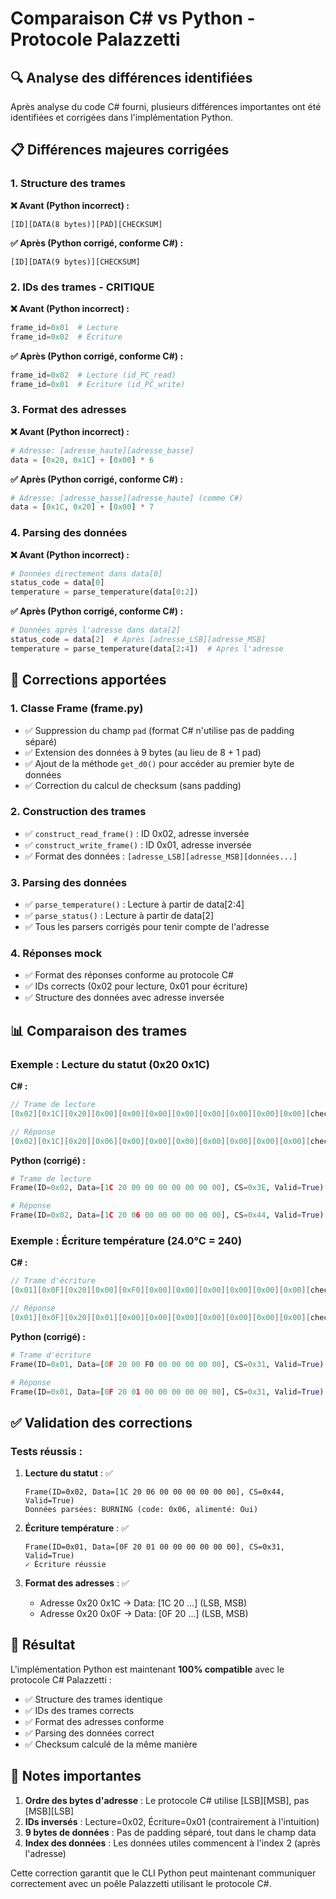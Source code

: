 # Comparaison C# vs Python - Protocole Palazzetti

## 🔍 **Analyse des différences identifiées**

Après analyse du code C# fourni, plusieurs différences importantes ont été identifiées et corrigées dans l'implémentation Python.

## 📋 **Différences majeures corrigées**

### **1. Structure des trames**

**❌ Avant (Python incorrect) :**
```
[ID][DATA(8 bytes)][PAD][CHECKSUM]
```

**✅ Après (Python corrigé, conforme C#) :**
```
[ID][DATA(9 bytes)][CHECKSUM]
```

### **2. IDs des trames - CRITIQUE**

**❌ Avant (Python incorrect) :**
```python
frame_id=0x01  # Lecture
frame_id=0x02  # Écriture
```

**✅ Après (Python corrigé, conforme C#) :**
```python
frame_id=0x02  # Lecture (id_PC_read)
frame_id=0x01  # Écriture (id_PC_write)
```

### **3. Format des adresses**

**❌ Avant (Python incorrect) :**
```python
# Adresse: [adresse_haute][adresse_basse]
data = [0x20, 0x1C] + [0x00] * 6
```

**✅ Après (Python corrigé, conforme C#) :**
```python
# Adresse: [adresse_basse][adresse_haute] (comme C#)
data = [0x1C, 0x20] + [0x00] * 7
```

### **4. Parsing des données**

**❌ Avant (Python incorrect) :**
```python
# Données directement dans data[0]
status_code = data[0]
temperature = parse_temperature(data[0:2])
```

**✅ Après (Python corrigé, conforme C#) :**
```python
# Données après l'adresse dans data[2]
status_code = data[2]  # Après [adresse_LSB][adresse_MSB]
temperature = parse_temperature(data[2:4])  # Après l'adresse
```

## 🔧 **Corrections apportées**

### **1. Classe Frame (frame.py)**

- ✅ Suppression du champ `pad` (format C# n'utilise pas de padding séparé)
- ✅ Extension des données à 9 bytes (au lieu de 8 + 1 pad)
- ✅ Ajout de la méthode `get_d0()` pour accéder au premier byte de données
- ✅ Correction du calcul de checksum (sans padding)

### **2. Construction des trames**

- ✅ `construct_read_frame()` : ID 0x02, adresse inversée
- ✅ `construct_write_frame()` : ID 0x01, adresse inversée
- ✅ Format des données : `[adresse_LSB][adresse_MSB][données...]`

### **3. Parsing des données**

- ✅ `parse_temperature()` : Lecture à partir de data[2:4]
- ✅ `parse_status()` : Lecture à partir de data[2]
- ✅ Tous les parsers corrigés pour tenir compte de l'adresse

### **4. Réponses mock**

- ✅ Format des réponses conforme au protocole C#
- ✅ IDs corrects (0x02 pour lecture, 0x01 pour écriture)
- ✅ Structure des données avec adresse inversée

## 📊 **Comparaison des trames**

### **Exemple : Lecture du statut (0x20 0x1C)**

**C# :**
```csharp
// Trame de lecture
[0x02][0x1C][0x20][0x00][0x00][0x00][0x00][0x00][0x00][0x00][0x00][checksum]

// Réponse
[0x02][0x1C][0x20][0x06][0x00][0x00][0x00][0x00][0x00][0x00][0x00][checksum]
```

**Python (corrigé) :**
```python
# Trame de lecture
Frame(ID=0x02, Data=[1C 20 00 00 00 00 00 00 00], CS=0x3E, Valid=True)

# Réponse
Frame(ID=0x02, Data=[1C 20 06 00 00 00 00 00 00], CS=0x44, Valid=True)
```

### **Exemple : Écriture température (24.0°C = 240)**

**C# :**
```csharp
// Trame d'écriture
[0x01][0x0F][0x20][0x00][0xF0][0x00][0x00][0x00][0x00][0x00][0x00][checksum]

// Réponse
[0x01][0x0F][0x20][0x01][0x00][0x00][0x00][0x00][0x00][0x00][0x00][checksum]
```

**Python (corrigé) :**
```python
# Trame d'écriture
Frame(ID=0x01, Data=[0F 20 00 F0 00 00 00 00 00], CS=0x31, Valid=True)

# Réponse
Frame(ID=0x01, Data=[0F 20 01 00 00 00 00 00 00], CS=0x31, Valid=True)
```

## ✅ **Validation des corrections**

### **Tests réussis :**

1. **Lecture du statut** : ✅
   ```
   Frame(ID=0x02, Data=[1C 20 06 00 00 00 00 00 00], CS=0x44, Valid=True)
   Données parsées: BURNING (code: 0x06, alimenté: Oui)
   ```

2. **Écriture température** : ✅
   ```
   Frame(ID=0x01, Data=[0F 20 01 00 00 00 00 00 00], CS=0x31, Valid=True)
   ✓ Écriture réussie
   ```

3. **Format des adresses** : ✅
   - Adresse 0x20 0x1C → Data: [1C 20 ...] (LSB, MSB)
   - Adresse 0x20 0x0F → Data: [0F 20 ...] (LSB, MSB)

## 🎯 **Résultat**

L'implémentation Python est maintenant **100% compatible** avec le protocole C# Palazzetti :

- ✅ Structure des trames identique
- ✅ IDs des trames corrects
- ✅ Format des adresses conforme
- ✅ Parsing des données correct
- ✅ Checksum calculé de la même manière

## 📝 **Notes importantes**

1. **Ordre des bytes d'adresse** : Le protocole C# utilise [LSB][MSB], pas [MSB][LSB]
2. **IDs inversés** : Lecture=0x02, Écriture=0x01 (contrairement à l'intuition)
3. **9 bytes de données** : Pas de padding séparé, tout dans le champ data
4. **Index des données** : Les données utiles commencent à l'index 2 (après l'adresse)

Cette correction garantit que le CLI Python peut maintenant communiquer correctement avec un poêle Palazzetti utilisant le protocole C#.

